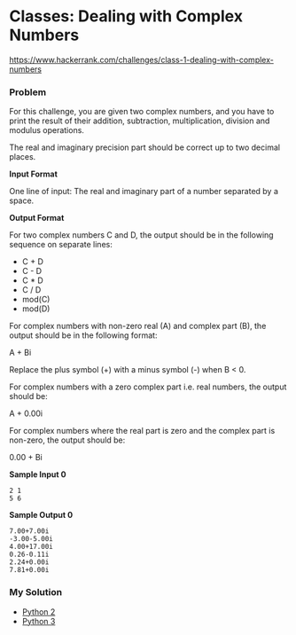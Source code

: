 # Classes: Dealing with Complex Numbers

https://www.hackerrank.com/challenges/class-1-dealing-with-complex-numbers

### Problem

For this challenge, you are given two complex numbers, and you have to print the result of their addition, subtraction, multiplication, division and modulus operations.  

The real and imaginary precision part should be correct up to two decimal places.

**Input Format**

One line of input: The real and imaginary part of a number separated by a space.

**Output Format**

For two complex numbers C and D, the output should be in the following sequence on separate lines:  

- C + D
- C - D
- C * D
- C / D
- mod(C)
- mod(D)

For complex numbers with non-zero real (A) and complex part (B), the output should be in the following format:  

A + Bi

Replace the plus symbol (+) with a minus symbol (-) when B < 0.   

For complex numbers with a zero complex part i.e. real numbers, the output should be:  

A + 0.00i

For complex numbers where the real part is zero and the complex part is non-zero, the output should be:  

0.00 + Bi

**Sample Input 0**

```
2 1
5 6
```

**Sample Output 0**

```
7.00+7.00i
-3.00-5.00i
4.00+17.00i
0.26-0.11i
2.24+0.00i
7.81+0.00i
```

### My Solution

- [Python 2](python2.py)
- [Python 3](python3.py)